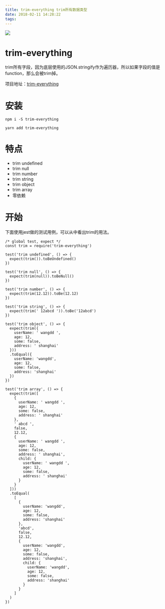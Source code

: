 ```yaml
---
title: trim-everything trim所有数据类型
date: 2018-02-11 14:28:22
tags:
---
```


![](https://wdd.js.org/img/images/20180211142905_ruma02_Screenshot.jpeg)

# trim-everything
trim所有字段，因为底层使用的JSON.stringify作为遍历器，所以如果字段的值是function，那么会被trim掉。

项目地址：[trim-everything](https://github.com/wangduanduan/trim-everything)

# 安装
```
npm i -S trim-everything

yarn add trim-everything
```

# 特点
- trim undefined
- trim null
- trim number
- trim string
- trim object
- trim array
- 零依赖

# 开始

下面使用jest做的测试用例，可以从中看出trim的用法。

```
/* global test, expect */
const trim = require('trim-everything')

test('trim undefined', () => {
  expect(trim()).toBeUndefined()
})

test('trim null', () => {
  expect(trim(null)).toBeNull()
})

test('trim number', () => {
  expect(trim(12.12)).toBe(12.12)
})

test('trim string', () => {
  expect(trim(' 12abcd ')).toBe('12abcd')
})

test('trim object', () => {
  expect(trim({
    userName: ' wangdd ',
    age: 12,
    some: false,
    address: ' shanghai'
  }))
  .toEqual({
    userName: 'wangdd',
    age: 12,
    some: false,
    address: 'shanghai'
  })
})

test('trim array', () => {
  expect(trim([
    {
      userName: ' wangdd ',
      age: 12,
      some: false,
      address: ' shanghai'
    },
    ' abcd ',
    false,
    12.12,
    {
      userName: ' wangdd ',
      age: 12,
      some: false,
      address: ' shanghai',
      child: {
        userName: ' wangdd ',
        age: 12,
        some: false,
        address: ' shanghai'
      }
    }
  ]))
  .toEqual(
    [
      {
        userName: 'wangdd',
        age: 12,
        some: false,
        address: 'shanghai'
      },
      'abcd',
      false,
      12.12,
      {
        userName: 'wangdd',
        age: 12,
        some: false,
        address: 'shanghai',
        child: {
          userName: 'wangdd',
          age: 12,
          some: false,
          address: 'shanghai'
        }
      }
    ]
  )
})

```


  [1]: /img/bV2aMf